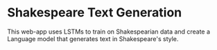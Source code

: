 # Shakespeare Text Generation 

This web-app uses LSTMs to train on Shakespearian data and create a Language model that generates text in Shakespeare's style.


